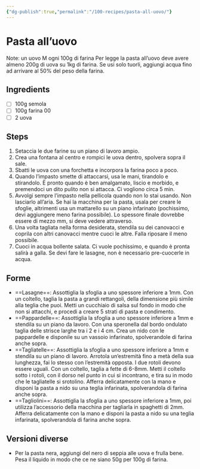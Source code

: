 ```yaml
---
{"dg-publish":true,"permalink":"/100-recipes/pasta-all-uovo/"}
---
```


# Pasta all’uovo
Note: un uovo M ogni 100g di farina
Per legge la pasta all’uovo deve avere almeno 200g di uova su 1kg di farina. Se usi solo tuorli, aggiungi acqua fino ad arrivare al 50% del peso della farina.
## Ingredients
- [ ] 100g semola
- [ ] 100g farina 00
- [ ] 2 uova
## Steps
1. Setaccia le due farine su un piano di lavoro ampio.
2. Crea una fontana al centro e rompici le uova dentro, spolvera sopra il sale.
3. Sbatti le uova con una forchetta e incorpora la farina poco a poco.
4. Quando l’impasto smette di attaccarsi, usa le mani, tirandolo e stirandolo. È pronto quando è ben amalgamato, liscio e morbido, e premendoci un dito pulito non si attacca. Ci vogliono circa 5 min.
5. Avvolgi sempre l’impasto nella pellicola quando non lo stai usando. Non lasciarlo all’aria. Se hai la macchina per la pasta, usala per creare le sfoglie, altrimenti usa un mattarello su un piano infarinato (pochissimo, devi aggiungere meno farina possibile). Lo spessore finale dovrebbe essere di mezzo mm, si deve vedere attraverso.
6. Una volta tagliata nella forma desiderata, stendila su dei canovacci  e coprila con altri canovacci mentre cuoci le altre. Falla riposare il meno possibile.
7. Cuoci in acqua bollente salata. Ci vuole pochissimo, e quando è pronta salirà a galla. Se devi fare le lasagne, non è necessario pre-cuocerle in acqua.
## Forme
- ==Lasagne==: Assottiglia la sfoglia a uno spessore inferiore a 1mm. Con un coltello, taglia la pasta a grandi rettangoli, della dimensione più simile alla teglia che puoi. Metti un cucchiaio di salsa sul fondo in modo che non si attacchi, e procedi a creare 5 strati di pasta e condimento.
- ==Pappardelle==: Assottiglia la sfoglia a uno spessore inferiore a 1mm e stendila su un piano da lavoro. Con una speronella dal bordo ondulato taglia delle strisce larghe tra i 2 e i 4 cm. Crea un nido con le pappardelle e disponile su un vassoio infarinato, spolverandole di farina anche sopra.
- ==Tagliatelle==: Assottiglia la sfoglia a uno spessore inferiore a 1mm e stendila su un piano di lavoro. Arrotola un’estremità fino a metà della sua lunghezza, fai lo stesso con l’estremità opposta. I due rotoli devono essere uguali. Con un coltello, taglia a fette di 6-8mm. Metti il coltello sotto i rotoli, con il dorso nel punto in cui si incontrano, e tira su in modo che le tagliatelle si srotolino. Afferra delicatamente con la mano e disponi la pasta a nido su una teglia infarinata, spolverandola di farina anche sopra.
- ==Tagliolini==: Assottiglia la sfoglia a uno spessore inferiore a 1mm, poi utilizza l’accessorio della macchina per tagliarla in spaghetti di 2mm.  Afferra delicatamente con la mano e disponi la pasta a nido su una teglia infarinata, spolverandola di farina anche sopra.
## Versioni diverse
- Per la pasta nera, aggiungi del nero di seppia alle uova e frulla bene. Pesa il liquido in modo che ce ne siano 50g per 100g di farina.